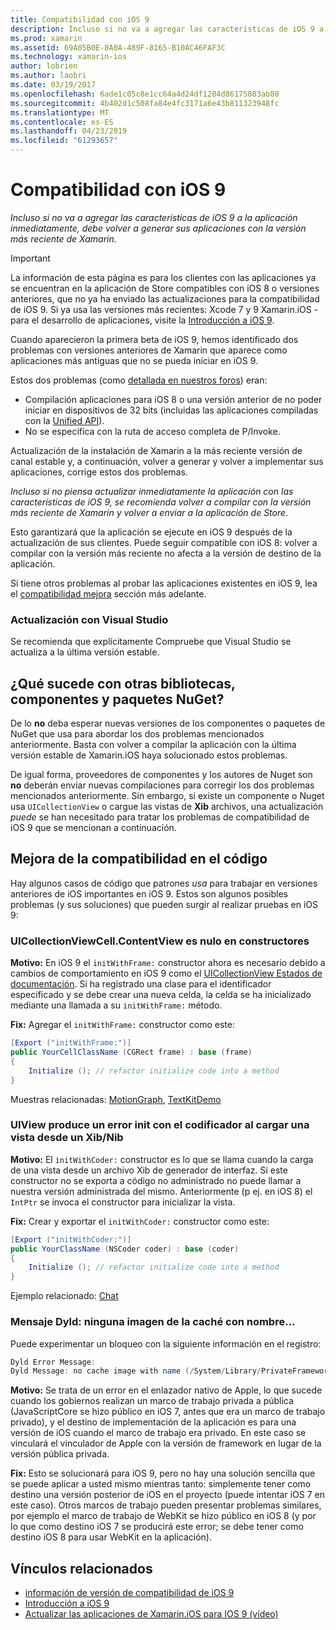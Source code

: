 ```yaml
---
title: Compatibilidad con iOS 9
description: Incluso si no va a agregar las características de iOS 9 a la aplicación inmediatamente, debe volver a generar sus aplicaciones con la versión más reciente de Xamarin.
ms.prod: xamarin
ms.assetid: 69A05B0E-8A0A-489F-8165-B10AC46FAF3C
ms.technology: xamarin-ios
author: lobrien
ms.author: laobri
ms.date: 03/19/2017
ms.openlocfilehash: 6ade1c05c8e1cc64a4d24df1284d86175083ab80
ms.sourcegitcommit: 4b402d1c508fa84e4fc3171a6e43b811323948fc
ms.translationtype: MT
ms.contentlocale: es-ES
ms.lasthandoff: 04/23/2019
ms.locfileid: "61293657"
---
```

# <a name="ios-9-compatibility"></a>Compatibilidad con iOS 9

_Incluso si no va a agregar las características de iOS 9 a la aplicación inmediatamente, debe volver a generar sus aplicaciones con la versión más reciente de Xamarin._

> [!IMPORTANT]
> La información de esta página es para los clientes con las aplicaciones ya se encuentran en la aplicación de Store compatibles con iOS 8 o versiones anteriores, que no ya ha enviado las actualizaciones para la compatibilidad de iOS 9. Si ya usa las versiones más recientes: Xcode 7 y 9 Xamarin.iOS - para el desarrollo de aplicaciones, visite la [Introducción a iOS 9](~/ios/platform/introduction-to-ios9/index.md).

Cuando aparecieron la primera beta de iOS 9, hemos identificado dos problemas con versiones anteriores de Xamarin que aparece como aplicaciones más antiguas que no se pueda iniciar en iOS 9.

Estos dos problemas (como [detallada en nuestros foros](http://forums.xamarin.com/discussion/comment/131529/#Comment_131529)) eran:

- Compilación aplicaciones para iOS 8 o una versión anterior de no poder iniciar en dispositivos de 32 bits (incluidas las aplicaciones compiladas con la [Unified API](~/cross-platform/macios/unified/index.md)).
- No se especifica con la ruta de acceso completa de P/Invoke.

Actualización de la instalación de Xamarin a la más reciente versión de canal estable y, a continuación, volver a generar y volver a implementar sus aplicaciones, corrige estos dos problemas.

_Incluso si no piensa actualizar inmediatamente la aplicación con las características de iOS 9, se recomienda volver a compilar con la versión más reciente de Xamarin y volver a enviar a la aplicación de Store_.



Esto garantizará que la aplicación se ejecute en iOS 9 después de la actualización de sus clientes.
Puede seguir compatible con iOS 8: volver a compilar con la versión más reciente no afecta a la versión de destino de la aplicación.

Si tiene otros problemas al probar las aplicaciones existentes en iOS 9, lea el [compatibilidad mejora](#compat) sección más adelante.


### <a name="updating-with-visual-studio"></a>Actualización con Visual Studio

Se recomienda que explícitamente Compruebe que Visual Studio se actualiza a la última versión estable.

## <a name="what-about-components-nugets-and-other-libraries"></a>¿Qué sucede con otras bibliotecas, componentes y paquetes NuGet?

De lo **no** deba esperar nuevas versiones de los componentes o paquetes de NuGet que usa para abordar los dos problemas mencionados anteriormente.
Basta con volver a compilar la aplicación con la última versión estable de Xamarin.iOS haya solucionado estos problemas.

De igual forma, proveedores de componentes y los autores de Nuget son **no** deberán enviar nuevas compilaciones para corregir los dos problemas mencionados anteriormente. Sin embargo, si existe un componente o Nuget usa `UICollectionView` o cargue las vistas de **Xib** archivos, una actualización *puede* se han necesitado para tratar los problemas de compatibilidad de iOS 9 que se mencionan a continuación.


<a name="compat" />

## <a name="improving-compatibility-in-your-code"></a>Mejora de la compatibilidad en el código

Hay algunos casos de código que patrones *usa* para trabajar en versiones anteriores de iOS importantes en iOS 9. Estos son algunos posibles problemas (y sus soluciones) que pueden surgir al realizar pruebas en iOS 9:

### <a name="uicollectionviewcellcontentview-is-null-in-constructors"></a>UICollectionViewCell.ContentView es nulo en constructores

**Motivo:** En iOS 9 el `initWithFrame:` constructor ahora es necesario debido a cambios de comportamiento en iOS 9 como el [UICollectionView Estados de documentación](https://developer.apple.com/library/ios/documentation/UIKit/Reference/UICollectionView_class/#//apple_ref/occ/instm/UICollectionView/dequeueReusableCellWithReuseIdentifier:forIndexPath). Si ha registrado una clase para el identificador especificado y se debe crear una nueva celda, la celda se ha inicializado mediante una llamada a su `initWithFrame:` método.

**Fix:** Agregar el `initWithFrame:` constructor como este:

```csharp
[Export ("initWithFrame:")]
public YourCellClassName (CGRect frame) : base (frame)
{
    Initialize (); // refactor initialize code into a method
}
```

Muestras relacionadas: [MotionGraph](https://github.com/xamarin/monotouch-samples/commit/3c1b7a4170c001e7290db9babb2b7a6dddeb8bcb), [TextKitDemo](https://github.com/xamarin/monotouch-samples/commit/23ea01b37326963b5ebf68bbcc1edd51c66a28d6)



### <a name="uiview-fails-to-init-with-coder-when-loading-a-view-from-a-xibnib"></a>UIView produce un error init con el codificador al cargar una vista desde un Xib/Nib

**Motivo:** El `initWithCoder:` constructor es lo que se llama cuando la carga de una vista desde un archivo Xib de generador de interfaz. Si este constructor no se exporta a código no administrado no puede llamar a nuestra versión administrada del mismo. Anteriormente (p ej. en iOS 8) el `IntPtr` se invoca el constructor para inicializar la vista.

**Fix:** Crear y exportar el `initWithCoder:` constructor como este:

```csharp
[Export ("initWithCoder:")]
public YourClassName (NSCoder coder) : base (coder)
{
    Initialize (); // refactor initialize code into a method
}
```

Ejemplo relacionado: [Chat](https://github.com/xamarin/monotouch-samples/commit/7b81138d52e5f3f1aa3769fcb08f46122e9b6a88)


### <a name="dyld-message-no-cache-image-with-name"></a>Mensaje Dyld: ninguna imagen de la caché con nombre...

Puede experimentar un bloqueo con la siguiente información en el registro:

```csharp
Dyld Error Message:
Dyld Message: no cache image with name (/System/Library/PrivateFrameworks/JavaScriptCore.framework/JavaScriptCore)
```

**Motivo:** Se trata de un error en el enlazador nativo de Apple, lo que sucede cuando los gobiernos realizan un marco de trabajo privada a pública (JavaScriptCore se hizo público en iOS 7, antes que era un marco de trabajo privado), y el destino de implementación de la aplicación es para una versión de iOS cuando el marco de trabajo era privado. En este caso se vinculará el vinculador de Apple con la versión de framework en lugar de la versión pública privada.

**Fix:** Esto se solucionará para iOS 9, pero no hay una solución sencilla que se puede aplicar a usted mismo mientras tanto: simplemente tener como destino una versión posterior de iOS en el proyecto (puede intentar iOS 7 en este caso). Otros marcos de trabajo pueden presentar problemas similares, por ejemplo el marco de trabajo de WebKit se hizo público en iOS 8 (y por lo que como destino iOS 7 se producirá este error; se debe tener como destino iOS 8 para usar WebKit en la aplicación).



## <a name="related-links"></a>Vínculos relacionados

- [información de versión de compatibilidad de iOS 9](https://releases.xamarin.com/ios-hotfix-for-ios-9-preview-xcode-6/)
- [Introducción a iOS 9](~/ios/platform/introduction-to-ios9/index.md)
- [Actualizar las aplicaciones de Xamarin.iOS para IOS 9 (vídeo)](https://university.xamarin.com/lightninglectures/Updating-your-XamariniOS-apps-to-iOS9)
